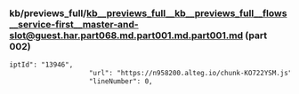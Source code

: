 ### kb/previews_full/kb__previews_full__kb__previews_full__flows__service-first__master-and-slot@guest.har.part068.md.part001.md.part001.md (part 002)

```md
iptId": "13946",
                    "url": "https://n958200.alteg.io/chunk-KO722YSM.js",
                    "lineNumber": 0,
 
```

```
